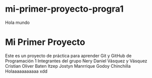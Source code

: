 # mi-primer-proyecto-progra1
Hola mundo 
# Mi Primer Proyecto
Este es un proyecto de práctica para aprender Git y GitHub de Programación 1
Integrantes del grupo
Nery Daniel Vásquez y Vásquez 
Cristian Oliver Baten Itzep
Jostyn Manrrique Godoy Chinchilla
Holaaaaaaaaaaa 
xdd
